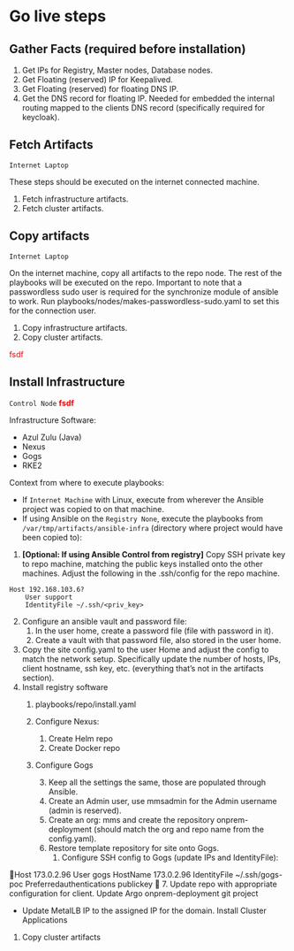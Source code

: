 # Go live steps
## Gather Facts (required before installation)
1. Get IPs for Registry, Master nodes, Database nodes.
2. Get Floating (reserved) IP for Keepalived.
3. Get Floating (reserved) for floating DNS IP.
4. Get the DNS record for floating IP. Needed for embedded the internal routing mapped to the clients DNS record (specifically required for keycloak).
## Fetch Artifacts
`Internet Laptop`

These steps should be executed on the internet connected machine.


1. Fetch infrastructure artifacts.
2. Fetch cluster artifacts.

## Copy artifacts
`Internet Laptop`

On the internet machine, copy all artifacts to the repo node. The rest of the playbooks will be executed on the repo.
Important to note that a passwordless sudo user is required for the synchronize module of ansible to work. Run playbooks/nodes/makes-passwordless-sudo.yaml to set this for the connection user.


1. Copy infrastructure artifacts.
2. Copy cluster artifacts.

<style>
.my-class {
    color: red;
}
</style>
<p class="my-class">fsdf</p>

## Install Infrastructure
`Control Node`
<b class="my-class">fsdf</b>

Infrastructure Software:
* Azul Zulu (Java)
* Nexus
* Gogs
* RKE2

Context from where to execute playbooks:
* If `Internet Machine` with Linux, execute from wherever the Ansible project was copied to on that machine.
* If using Ansible on the `Registry None`, execute the playbooks from `/var/tmp/artifacts/ansible-infra` (directory where project would have been copied to):

1. **[Optional: If using Ansible Control from registry]** Copy SSH private key to repo machine, matching the public keys installed onto the other machines. Adjust the following in the .ssh/config for the repo machine.
```
Host 192.168.103.6?
    User support
    IdentityFile ~/.ssh/<priv_key>
```

2. Configure an ansible vault and password file:
   1. In the user home, create a password file (file with password in it).
   2. Create a vault with that password file, also stored in the user home.
3. Copy the site config.yaml to the user Home and adjust the config to match the network setup. Specifically update the number of hosts, IPs, client hostname, ssh key, etc. (everything that’s not in the artifacts section).
4. Install registry software
   1. playbooks/repo/install.yaml
   2. Configure Nexus:
      1. Create Helm repo
      2. Create Docker repo
   3. Configure Gogs


	  

	

      3. Keep all the settings the same, those are populated through Ansible.
      4. Create an Admin user, use mmsadmin for the Admin username (admin is reserved). 
      5. Create an org: mms and create the repository onprem-deployment (should match the org and repo name from the config.yaml).
      6. Restore template repository for site onto Gogs.
         1. Configure SSH config to Gogs (update IPs and IdentityFile):


Host 173.0.2.96
    User gogs
    HostName 173.0.2.96
    IdentityFile ~/.ssh/gogs-poc
    Preferredauthentications publickey

      7. Update repo with appropriate configuration for client.
Update Argo onprem-deployment git project
* Update MetalLB IP to the assigned IP for the domain.
Install Cluster Applications
1. Copy cluster artifacts
